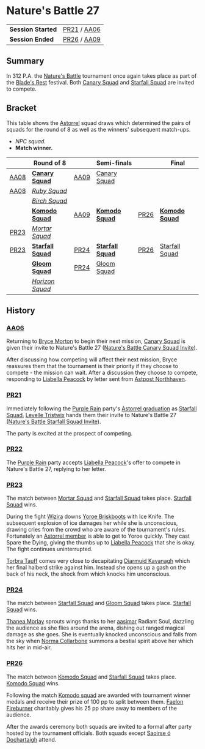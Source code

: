 # Nature's Battle 27

|||
| --- | --- |
| **Session Started** | [PR21](../sessions/PR21.md) / [AA06](../sessions/AA06.md) | storyline.2
| **Session Ended** | [PR26](../sessions/PR26.md) / [AA09](../sessions/AA09.md) |

## Summary

In 312 P.A. the [Nature's Battle](../mechanics/roleplay/natures-battle.md) tournament once again takes place as part of the [Blade's Rest](../festivals/blades-rest.md) festival. Both [Canary Squad](../organisations/astorrel/squads/canary-squad.md) and [Starfall Squad](../organisations/astorrel/squads/starfall-squad.md) are invited to compete.

## Bracket

This table shows the [Astorrel](../organisations/astorrel/astorrel.md) squad draws which determined the pairs of squads for the round of 8 as well as the winners' subsequent match-ups.

- *NPC squad.*
- **Match winner.**

|| Round of 8 || Semi-finals || Final |
|:---:| --- |:---:| --- |:---:| --- |
| [AA08](../sessions/AA08.md) | **[Canary Squad](../organisations/astorrel/squads/canary-squad.md)** | [AA09](../sessions/AA09.md) | [Canary Squad](../organisations/astorrel/squads/canary-squad.md) |
| [AA08](../sessions/AA08.md) | *[Ruby Squad](../organisations/astorrel/squads/ruby-squad.md)* |
|| *[Birch Squad](../organisations/astorrel/squads/birch-squad.md)* |
|| **[Komodo Squad](../organisations/astorrel/squads/komodo-squad.md)** | [AA09](../sessions/AA09.md) | **[Komodo Squad](../organisations/astorrel/squads/komodo-squad.md)** | [PR26](../sessions/PR26.md) | **[Komodo Squad](../organisations/astorrel/squads/komodo-squad.md)** |
| [PR23](../sessions/PR23.md) | *[Mortar Squad](../organisations/astorrel/squads/mortar-squad.md)* |
| [PR23](../sessions/PR23.md) | **[Starfall Squad](../organisations/astorrel/squads/starfall-squad.md)** | [PR24](../sessions/PR24.md) | **[Starfall Squad](../organisations/astorrel/squads/starfall-squad.md)** | [PR26](../sessions/PR26.md) | [Starfall Squad](../organisations/astorrel/squads/starfall-squad.md) |
|| **[Gloom Squad](../organisations/astorrel/squads/gloom-squad.md)** | [PR24](../sessions/PR24.md) | [Gloom Squad](../organisations/astorrel/squads/gloom-squad.md) |
|| *[Horizon Squad](../organisations/astorrel/squads/horizon-squad.md)* |

## History

### [AA06](../sessions/AA06.md)

Returning to [Bryce Morton](../characters/bryce-morton.md) to begin their next mission, [Canary Squad](../organisations/astorrel/squads/canary-squad.md) is given their invite to Nature's Battle 27 ([Nature's Battle Canary Squad Invite](../papers/letters/natures-battle-canary-squad-invite.md)).

After discussing how competing will affect their next mission, Bryce reassures them that the tournament is their priority if they choose to compete - the mission can wait. After a discussion they choose to compete, responding to [Liabella Peacock](../characters/liabella-peacock.md) by letter sent from [Astpost Northhaven](../places/buildings/shops/astpost-northhaven.md).

### [PR21](../sessions/PR21.md)

Immediately following the [Purple Rain](../campaigns/purple-rain.md) party's [Astorrel graduation](ended/astorrel-graduation.md) as [Starfall Squad](../organisations/astorrel/squads/starfall-squad.md), [Levelle Tristwix](../characters/levelle-tristwix.md) hands them their invite to Nature's Battle 27 ([Nature's Battle Starfall Squad Invite](../papers/letters/natures-battle-starfall-squad-invite.md)).

The party is excited at the prospect of competing.

### [PR22](../sessions/PR22.md)

The [Purple Rain](../campaigns/purple-rain.md) party accepts [Liabella Peacock](../characters/liabella-peacock.md)'s offer to compete in Nature's Battle 27, replying to her letter.

### [PR23](../sessions/PR23.md)

The match between [Mortar Squad](../organisations/astorrel/squads/mortar-squad.md) and [Starfall Squad](../organisations/astorrel/squads/starfall-squad.md) takes place. [Starfall Squad](../organisations/astorrel/squads/starfall-squad.md) wins.

During the fight [Wizira](../characters/wizira.md) downs [Yoroe Briskboots](../characters/yoroe-briskboots.md) with Ice Knife. The subsequent explosion of ice damages her while she is unconscious, drawing cries from the crowd who are aware of the tournament's rules. Fortunately an [Astorrel member](../organisations/astorrel/ranks/astorrel-member.md) is able to get to Yoroe quickly. They cast Spare the Dying, giving the thumbs up to [Liabella Peacock](../characters/liabella-peacock.md) that she is okay. The fight continues uninterrupted.

[Torbra Tauff](../characters/torbra-tauff.md) comes very close to decapitating [Diarmuid Kavanagh](../characters/diarmuid-kavanagh.md) which her final halberd strike against him. Instead she opens up a gash on the back of his neck, the shock from which knocks him unconscious.

### [PR24](../sessions/PR24.md)

The match between [Starfall Squad](../organisations/astorrel/squads/starfall-squad.md) and [Gloom Squad](../organisations/astorrel/squads/gloom-squad.md) takes place. [Starfall Squad](../organisations/astorrel/squads/starfall-squad.md) wins.

[Thanea Morlay](../characters/thanea-morlay.md) sprouts wings thanks to her [aasimar](../lineages/aasimar.md) Radiant Soul, dazzling the audience as she flies around the arena, dishing out ranged magical damage as she goes. She is eventually knocked unconscious and falls from the sky when [Norma Collarbone](../characters/norma-collarbone.md) summons a bestial spirit above her which hits her in mid-air.

### [PR26](../sessions/PR26.md)

The match between [Komodo Squad](../organisations/astorrel/squads/komodo-squad.md) and [Starfall Squad](../organisations/astorrel/squads/starfall-squad.md) takes place. [Komodo Squad](../organisations/astorrel/squads/komodo-squad.md) wins.

Following the match [Komodo squad](../organisations/astorrel/squads/komodo-squad.md) are awarded with tournament winner medals and receive their prize of 100 pp to split between them. [Faelon Fireburner](../characters/faelon-fireburner.md) charitably gives his 25 pp share away to members of the audience.

After the awards ceremony both squads are invited to a formal after party hosted by the tournament officials. Both squads except [Saoirse ó Dochartaigh](../characters/saoirse-o-dochartaigh.md) attend.
